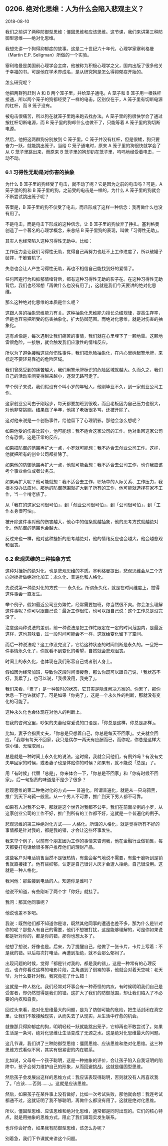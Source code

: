 ## 0206. 绝对化思维：人为什么会陷入悲观主义？

2018-08-10

我们之前讲了两种防御型思维：僵固思维和应该思维。这节课，我们来讲第三种防御型思维——绝对化思维。

我想先讲一个狗得抑郁症的故事。这是二十世纪六十年代，心理学家塞利格曼（Martin E.P. Seligman）所做的一个实验。

塞利格曼是美国前心理学会主席，他被称为积极心理学之父，国内出版了很多他关于幸福的书。可是他在学术界成名，是从研究狗是怎么得抑郁症开始的。

怎么研究呢？

他把两群狗赶到 A 和 B 两个笼子里，并给笼子通电。A 笼子和 B 笼子用一根铁杆接通，所以两个笼子的狗都经受了一样的电击。区别仅在于，A 笼子里有切断电源的杠杆，而 B 笼子没有。

被电击很痛苦，所以狗在就笼子里跑来跑去找办法。A 笼子里的狗很快学会了通过按杠杆切断电源，而 B 笼子里的狗却什么也做不了，只能等着 A 笼子里的狗切断电源。

然后，他把这两群狗分别放到 C 笼子里。C 笼子并没有杠杆，但是很矮，狗只要奋力一跃，就能跳出笼子。当给 C 笼子通电时，原来 A 笼子里的狗很快就学会了从 C 笼子里跳出来，而原来 B 笼子里的狗却趴在笼子里，呜呜地经受着电击，一动不动。

### 6.1 习得性无助是对伤害的抽象

为什么 B 笼子里的狗经受了电击，就不动了呢？它是因为之前的电击吗？可是，A 笼子里的狗和 B 笼子里的狗，之前受的电击是一样的，为什么 A 笼子里的狗就会不断尝试跳出笼子呢？

答案是，B 笼子里的狗不仅受了电击，而且形成了这样一种信念：我再做什么也没有用了。

不是电击，而是电击下形成的这种信念，让 B 笼子里的狗放弃了挣扎。塞利格曼创造了一个著名的心理学概念，来总结 B 笼子里狗的表现，叫做「习得性无助」。

其实人也经常陷入这种习得性无助中。比如：

工作压力会让我们习得性无助，觉得自己再努力也赶不上工作进度了，所以破罐子破摔，干脆宕机了。

失恋也会让人产生习得性无助，再也不相信自己能找到好的爱情了。

任何回避行为和抑郁情绪背后，都有这种习得性无助的影子在。在这种习得性无助背后，我们也经常想「再做什么也没有用了」，这就是我们今天要讲的绝对化思维。

那么这种绝对化思维的本质是什么呢？

这跟人类的抽象思维能力有关。这种抽象化思维能力擅长总结规律，提高生存率，但是也容易把所受的伤害抽象化，扩大防御范围。而绝对化思维，就是对伤害的抽象化。

这有点像是，每次遇到让我们痛苦的事情，我们就在心里埋下了一颗地雷。这颗地雷很危险，一接触，就会触发我们应激性的情绪反应。

所以为了避免接触这些创伤性事件，我们把危险抽象化，在内心里树起警示牌，来标定不要轻易靠近的危险区域。

我们曾感受到的痛苦越大，我们用警示牌标识的危险区域就越大。久而久之，我们自己的活动空间变得越来越小，逐渐无路可走了。

举个例子来说，我们假设有个叫小罗的年轻人，他刚毕业不久，到一家创业公司工作。

这家创业公司由于刚起步，每天都要加班到很晚，而且老板因为自己压力也很大，对他非常挑剔。结果做了半年，他挨了老板很多骂，还被开除了。

这对他来说是一个创伤事件，给他留下了心理阴影。那他会怎么想呢？

如果他受的伤害比较小，他可能想：我不适合这家公司的工作。他对重回这家公司会有恐惧，这是正常的反应。

如果把防御的范围再扩大一点，小罗就可能想：我不适合去创业公司工作。这样，他就把所有的创业公司都排除了。

如果他的防御范围再扩大一点，他就可能会想：我不适合去公司工作，也许我应该考个事业单位或者公务员。

如果再扩大呢？他可能就想：我不适合去工作，职场中的人际关系、工作压力，我根本没办法应付。那他的防御范围就扩大到了所有的工作，他可能就选择在家不工作，当一个啃老族了。

从「我在的这家公司很可怕」，到「创业公司很可怕」，到「公司很可怕」，到「工作本身很可怕」。

被开除这件事对他的伤害越大，他心中的信条就越抽象，他的思考方式就越绝对化，他防御的范围也会越大。

反过来也一样，他对这种挫折的思考越绝对，他的情绪反应也会越大，他会越悲观和沮丧。

### 6.2 悲观思维的三种抽象方式

这种对挫折的绝对化，也是悲观思维的本质。塞利格曼提出，悲观思维会从三个方向对挫折做绝对化加工：永久化、普遍化和人格化。

先说说第一种绝对化的方式—— 永久化。所谓永久化，就是在时间维度上，觉得这件事会一直发生。

举个例子，假如最近公司业务繁忙，经常需要加班，你当然很不爽。你会怎么理解这件事呢？你可以跟自己说：最近工作很忙，也可以跟自己说：这个工作总是没完没了。

注意这两种说法的差别，前一种说法是把工作忙限定在一定的时间范围内，是最近这样，这也意味着，过一段时间可能会不一样，这就给变化留下了空间。

而后一种说法呢？这工作没完没了，它给这种状态的时间判断是永久的。一旦把一件事情永久化了，你就看不到变化的希望，自然就会悲观沮丧。

时间上的永久化，也体现在我们形容自己或者别人身上。

假如因为经常加班，导致你这段时间很疲惫，那么你既可以跟自己说，「我状态不好，我累了」，也可以说，「我很没用，我完了」。

我们来看，「累了」是一种暂时的状态，它其实是隐含解决方案的。你累了，那你休息一下也许就好了。可是如果「你完了」，这是一个永久性的判断，那就没有变化的可能了。

这种永久化也会体现在对他人的判断上。

在我的咨询室里，吵架的夫妻经常爱说的口语是，「你总是这样，你总是那样」。

比如，妻子会指责丈夫，「你总是只想着自己，你总是每天不回家」。丈夫就会回应，「我哪有每天不回家，我只是偶尔一两天有应酬而已，而你呢，你总是这样大惊小怪、无理取闹」。

总是就是一种时间上永久化的说法。这时候，我就会问他们，有例外吗？有没有丈夫早回家的时候，或者妻子也是体贴你的时候？如果有，就不能说「总是」了。

用「有时候」代替「总是」，你来体会一下，「你总是不回家」和「你有时候不回家」，后一句指责的味道是不是少了很多？

悲观思维的第二种绝对化的方式—— 普遍化。所谓普遍化，就是从一只乌鸦黑，推广到天下乌鸦一般黑。从一个男人不可靠，推广到天下男人都不可靠。

如果有人对我不公平，那就是这个世界对我都不公平。我们在前面举例的小罗，从这家创业公司的工作不好，推广到所有的工作都不好，这就是一个普遍化的例子。

悲观思维的第三种绝对化方式—— 人格化。所谓的人格化，就是觉得所有不好的事情都是针对我的，都是我的错，才会让这些坏事发生。

我来举个例子，以前有个朋友因为工作的事情来咨询我，他在金融行业做销售，每天都要打电话给很多客户推荐他们的理财产品。

这些客户对电话销售当然不是很热情，有些会客气地说不需要，有些干脆听到是销售就直接挂了。他有些抑郁，认定是自己很讨人厌才会遭人拒绝，自己很没用。这就是一种人格化。

我问他：那些接到电话的人，知道你是谁吗？

他说不知道，有些刚听了两个字「你好」就挂了。

我问：那其他同事呢？

他说也差不多吧。

我说：既然他们都不知道你是谁，既然其他同事的遭遇也差不多，那为什么是针对你的呢？那些人有自己的需要，他们不想被打扰，这是能够理解的，可是你如果说都是针对你的，都是你的错，那你也想太多了。

他想了想说，好像也是。后来，为了提醒自己，他做了一张卡片，卡片上写着：不是我的错。以后每次打电话，再遭到拒绝，就不会那么郁闷了。

出现问题的时候，觉得「都是针对我的，都是我的错」，这是一种常有的心理反应。也许你看过这样的电影片段，主角遇到了倒霉的事，他就会对着天空喊：老天爷，为什么要针对我，我究竟犯了什么错！

这就是一种人格化。我们经常对坏事会有一种奇怪的内疚，有时候明明我们自己是受害者，却仍然觉得是我们的错。这扩大了我们的防御范围，却让我们陷入了不必要的内疚和自责。

回过头来看，绝对化思维最大的问题，是为了防御可能的危险，把生活封闭在真空里，让我们不敢接触现实，从而失去了从现实，从生活中疗愈的机会。

就像那只得抑郁症的狗，明明轻轻一跃就能跳出笼子，它却再也不敢尝试了。如果生活是一条河，绝对化思维让生活变成了无源之水。这是绝对化思维最大的问题。

这几节课，我们讲了三种防御型思维：僵固思维、应该思维和绝对化思维。这三种思维方式看似不同，其实有很紧密的内在联系。

比如说，父母夸一个孩子聪明，这是一种抽象的评价，会让孩子陷入自我证明的陷阱中，孩子会努力维护自己的形象，从而回避挑战。这就是僵固型思维。

然后孩子会发展出这样的思维方式：我应该表现得聪明，否则就没有人再喜欢我了。「应该……否则……」。这就是应该思维。

然后，如果孩子在某件事上没有做好，比如一次考试失败，那他就会想：我连考试都通不过，这就证明了我不够聪明，再做什么都没有用了。这就是绝对化思维。

所以，僵固型思维、应该思维和绝对化思维，通常都是同时出现的。它们的核心特点，就是用抽象的思维方式，阻止了我们跟现实发生联系。

也许你会好奇，如果我有防御型思维，该怎么办呢？

别着急，我们下节课就来讲这个问题。